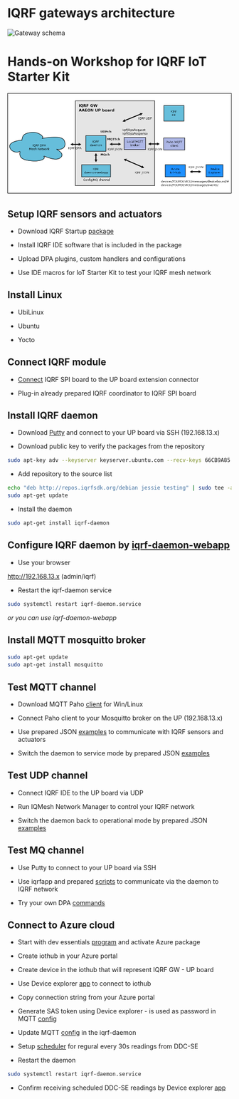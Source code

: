 # IQRF gateways architecture

![Gateway schema](https://github.com/iqrfsdk/iqrf-daemon/blob/master/doc/iqrf-gateways.png "Schema for GWs")

# Hands-on Workshop for IQRF IoT Starter Kit

![Workshop schema](schema/workshop-schema.png "Schema for the workshop")

## Setup IQRF sensors and actuators

- Download IQRF Startup [package](http://www.iqrf.org/support/how-to-start)

- Install IQRF IDE software that is included in the package

- Upload DPA plugins, custom handlers and configurations

- Use IDE macros for IoT Starter Kit to test your IQRF mesh network

## Install Linux

- UbiLinux

- Ubuntu 

- Yocto

## Connect IQRF module 

- [Connect](http://www.iqrf.org/weben/downloads.php?id=412) IQRF SPI board to the UP board extension connector

- Plug-in already prepared IQRF coordinator to IQRF SPI board 

## Install IQRF daemon

- Download [Putty](http://www.chiark.greenend.org.uk/~sgtatham/putty/download.html) and connect to your UP board via SSH (192.168.13.x)

- Download public key to verify the packages from the repository

```bash
sudo apt-key adv --keyserver keyserver.ubuntu.com --recv-keys 66CB9A85
```

- Add repository to the source list

```bash
echo "deb http://repos.iqrfsdk.org/debian jessie testing" | sudo tee -a /etc/apt/sources.list
sudo apt-get update
```

- Install the daemon

```bash
sudo apt-get install iqrf-daemon
```

## Configure IQRF daemon by [iqrf-daemon-webapp](https://github.com/iqrfsdk/iqrf-daemon-webapp) 

- Use your browser 

http://192.168.13.x (admin/iqrf)

- Restart the iqrf-daemon service

```bash
sudo systemctl restart iqrf-daemon.service
```
*or you can use iqrf-daemon-webapp*

## Install MQTT mosquitto broker

```bash
sudo apt-get update
sudo apt-get install mosquitto
```

## Test MQTT channel

- Download MQTT Paho [client](http://repo.eclipse.org/content/repositories/paho-releases/org/eclipse/paho/org.eclipse.paho.ui.app/1.0.0/org.eclipse.paho.ui.app-1.0.0-win32.win32.x86.zip) for Win/Linux

- Connect Paho client to your Mosquitto broker on the UP (192.168.13.x)

- Use prepared JSON [examples](json-messages) to communicate with IQRF sensors and actuators

- Switch the daemon to service mode by prepared JSON [examples](json-messages/5-conf-mode) 

## Test UDP channel

- Connect IQRF IDE to the UP board via UDP

- Run IQMesh Network Manager to control your IQRF network

- Switch the daemon back to operational mode by prepared JSON [examples](json-messages/5-conf-mode)

## Test MQ channel

- Use Putty to connect to your UP board via SSH

- Use iqrfapp and prepared [scripts](scripts) to communicate via the daemon to IQRF network

- Try your own DPA [commands](http://www.iqrf.org/DpaTechGuide/)

## Connect to Azure cloud

- Start with dev essentials [program](https://www.visualstudio.com/cs/dev-essentials/) and activate Azure package

- Create iothub in your Azure portal

- Create device in the iothub that will represent IQRF GW - UP board

- Use Device explorer [app](https://github.com/Azure/azure-iot-sdk-csharp/releases) to connect to iothub

- Copy connection string from your Azure portal

- Generate SAS token using Device explorer - is used as password in MQTT [config](daemon-config/MqttMessaging.json)

- Update MQTT [config](daemon-config/MqttMessaging.json) in the iqrf-daemon

- Setup [scheduler](daemon-config/Scheduler.json) for regural every 30s readings from DDC-SE

- Restart the daemon

```bash
sudo systemctl restart iqrf-daemon.service
```

- Confirm receiving scheduled DDC-SE readings by Device explorer [app](https://github.com/Azure/azure-iot-sdk-csharp/releases)
